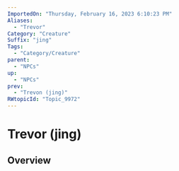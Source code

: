 ```yaml
---
ImportedOn: "Thursday, February 16, 2023 6:10:23 PM"
Aliases:
  - "Trevor"
Category: "Creature"
Suffix: "jing"
Tags:
  - "Category/Creature"
parent:
  - "NPCs"
up:
  - "NPCs"
prev:
  - "Trevon (jing)"
RWtopicId: "Topic_9972"
---
```

# Trevor (jing)
## Overview
